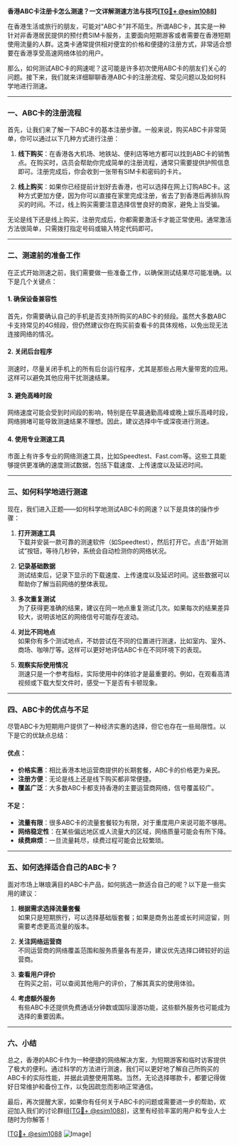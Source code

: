 **香港ABC卡注册卡怎么测速？一文详解测速方法与技巧[[TG💪+ @esim1088](https://t.me/s/esim1088)]**

在香港生活或旅行的朋友，可能对“ABC卡”并不陌生。所谓ABC卡，其实是一种针对非香港居民提供的预付费SIM卡服务，主要面向短期游客或者需要在香港短期使用流量的人群。这类卡通常提供相对便宜的价格和便捷的注册方式，非常适合想要在香港享受高速网络体验的用户。

那么，如何测试ABC卡的网速呢？这可能是许多初次使用ABC卡的朋友们关心的问题。接下来，我们就来详细聊聊香港ABC卡的注册流程、常见问题以及如何科学地进行测速。

---

### **一、ABC卡的注册流程**

首先，让我们来了解一下ABC卡的基本注册步骤。一般来说，购买ABC卡非常简单，你可以通过以下几种方式进行注册：

1. **线下购买**：在香港各大机场、地铁站、便利店等地方都可以找到ABC卡的销售点。在购买时，店员会帮助你完成简单的注册流程，通常只需要提供护照信息即可。注册完成后，你会收到一张带有SIM卡和密码的卡片。

2. **线上购买**：如果你已经提前计划好去香港，也可以选择在网上订购ABC卡。这种方式更加方便，因为你可以直接在家里完成注册，省去了到香港后再排队购买的时间。不过，线上购买需要注意选择信誉良好的商家，避免上当受骗。

无论是线下还是线上购买，注册完成后，你都需要激活卡才能正常使用。通常激活方法很简单，只需拨打指定号码或输入特定代码即可。

---

### **二、测速前的准备工作**

在正式开始测速之前，我们需要做一些准备工作，以确保测试结果尽可能准确。以下是几个关键点：

#### **1. 确保设备兼容性**
首先，你需要确认自己的手机是否支持所购买的ABC卡的频段。虽然大多数ABC卡支持常见的4G频段，但仍然建议你在购买前查看卡的具体规格，以免出现无法连接网络的情况。

#### **2. 关闭后台程序**
测速时，尽量关闭手机上的所有后台运行程序，尤其是那些占用大量带宽的应用。这样可以避免其他应用干扰测速结果。

#### **3. 避免高峰时段**
网络速度可能会受到时间段的影响，特别是在早晨通勤高峰或晚上娱乐高峰时段，网络拥堵可能导致测速结果不理想。因此，建议选择中午或深夜进行测速。

#### **4. 使用专业测速工具**
市面上有许多专业的网络测速工具，比如Speedtest、Fast.com等。这些工具能够提供更准确的速度测试数据，包括下载速度、上传速度以及延迟时间。

---

### **三、如何科学地进行测速**

现在，我们进入正题——如何科学地测试ABC卡的网速？以下是具体的操作步骤：

1. **打开测速工具**  
   下载并安装一款可靠的测速软件（如Speedtest），然后打开它。点击“开始测试”按钮，等待几秒钟，系统会自动检测你的网络状况。

2. **记录基础数据**  
   测试结束后，记录下显示的下载速度、上传速度以及延迟时间。这些数据可以帮助你了解当前网络的整体表现。

3. **多次重复测试**  
   为了获得更准确的结果，建议在同一地点重复测试几次。如果每次的结果差异较大，说明该地区的网络信号可能存在波动。

4. **对比不同地点**  
   如果你有多个测试地点，不妨尝试在不同的位置进行测速，比如室内、室外、商场、咖啡厅等。这样可以更好地评估ABC卡在不同环境下的表现。

5. **观察实际使用情况**  
   测速只是一个参考指标，实际使用中的体验才是最重要的。例如，在观看高清视频或下载大型文件时，感受一下是否有卡顿现象。

---

### **四、ABC卡的优点与不足**

尽管ABC卡为短期用户提供了一种经济实惠的选择，但它也存在一些局限性。以下是它的优缺点总结：

#### **优点：**
- **价格实惠**：相比香港本地运营商提供的长期套餐，ABC卡的价格更为亲民。
- **注册方便**：无论是线上还是线下购买都非常便捷。
- **覆盖广泛**：大多数ABC卡都支持香港的主要运营商网络，信号覆盖较广。

#### **不足：**
- **流量有限**：很多ABC卡的流量套餐较为有限，对于重度用户来说可能不够用。
- **网络稳定性**：在某些偏远地区或人流量大的区域，网络质量可能会有所下降。
- **续费麻烦**：一旦流量耗尽，续费过程可能会比较繁琐。

---

### **五、如何选择适合自己的ABC卡？**

面对市场上琳琅满目的ABC卡产品，如何挑选一款适合自己的呢？以下是一些实用的建议：

1. **根据需求选择流量套餐**  
   如果只是短期旅行，可以选择基础版套餐；如果是商务出差或长时间逗留，则需要考虑更高流量的版本。

2. **关注网络运营商**  
   不同运营商的网络覆盖范围和服务质量各有差异，建议优先选择口碑较好的运营商。

3. **查看用户评价**  
   在购买之前，可以查阅其他用户的评价，了解其真实的使用体验。

4. **考虑额外服务**  
   有些ABC卡还提供免费通话分钟数或国际漫游功能，这些额外服务也可能成为选择的重要因素。

---

### **六、小结**

总之，香港的ABC卡作为一种便捷的网络解决方案，为短期游客和临时访客提供了极大的便利。通过科学的方法进行测速，我们可以更好地了解自己所购买的ABC卡的实际性能，并据此调整使用策略。当然，无论选择哪款卡，都要记得做好日常维护和备份工作，以免因疏忽而影响正常通信。

最后，再次提醒大家，如果你有任何关于ABC卡的问题或需要进一步的帮助，欢迎加入我们的讨论群组[[TG💪+ @esim1088](https://t.me/s/esim1088)]，这里有经验丰富的用户和专业人士随时为你解答！

[[TG💪+ @esim1088](https://t.me/s/esim1088) ![Image](https://i.postimg.cc/4NQfJmqS/Snipaste-2025-05-13-00-14-12.png)]